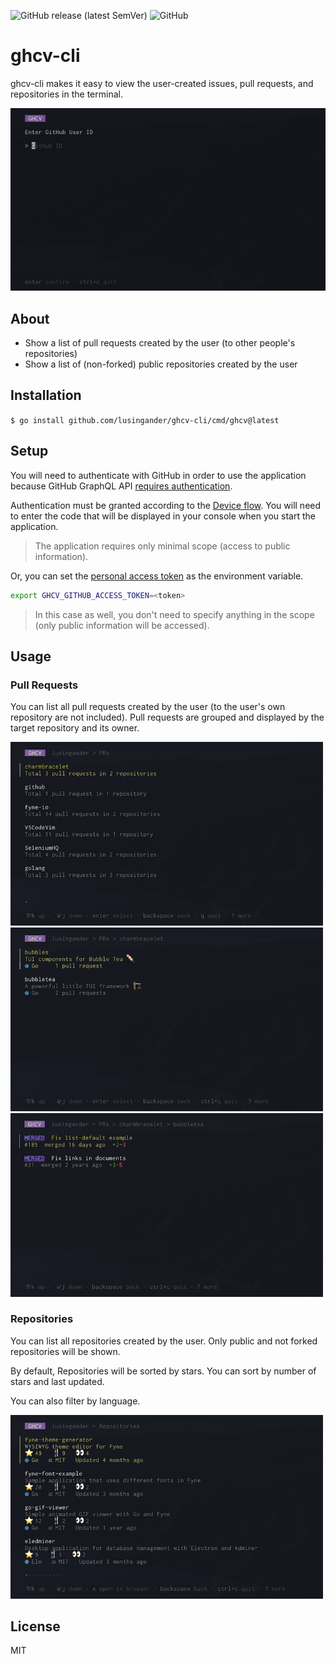 ![GitHub release (latest SemVer)](https://img.shields.io/github/v/release/lusingander/ghcv-cli)
![GitHub](https://img.shields.io/github/license/lusingander/ghcv-cli)

# ghcv-cli

ghcv-cli makes it easy to view the user-created issues, pull requests, and repositories in the terminal.

<img src="./img/image.gif" width=600>

## About

- Show a list of pull requests created by the user (to other people's repositories)
- Show a list of (non-forked) public repositories created by the user

## Installation

`$ go install github.com/lusingander/ghcv-cli/cmd/ghcv@latest`

## Setup

You will need to authenticate with GitHub in order to use the application because GitHub GraphQL API [requires authentication](https://docs.github.com/en/graphql/guides/forming-calls-with-graphql#authenticating-with-graphql).

Authentication must be granted according to the [Device flow](https://docs.github.com/en/developers/apps/building-oauth-apps/authorizing-oauth-apps#device-flow). You will need to enter the code that will be displayed in your console when you start the application.

> The application requires only minimal scope (access to public information).

Or, you can set the [personal access token](https://docs.github.com/en/authentication/keeping-your-account-and-data-secure/creating-a-personal-access-token) as the environment variable.

```sh
export GHCV_GITHUB_ACCESS_TOKEN=<token>
```

> In this case as well, you don't need to specify anything in the scope (only public information will be accessed).

## Usage

### Pull Requests

You can list all pull requests created by the user (to the user's own repository are not included).
Pull requests are grouped and displayed by the target repository and its owner.

<img src="./img/pr-owner.png" width=500>
<img src="./img/pr-repo.png" width=500>
<img src="./img/pr-list.png" width=500>

### Repositories

You can list all repositories created by the user.
Only public and not forked repositories will be shown.

By default, Repositories will be sorted by stars.
You can sort by number of stars and last updated.

You can also filter by language.

<img src="./img/repo.png" width=500>

## License

MIT
